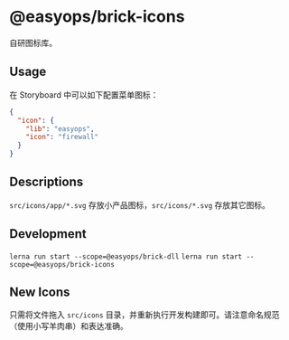 # @easyops/brick-icons

自研图标库。

## Usage

在 Storyboard 中可以如下配置菜单图标：

```json
{
  "icon": {
    "lib": "easyops",
    "icon": "firewall"
  }
}
```

## Descriptions

`src/icons/app/*.svg` 存放小产品图标，`src/icons/*.svg` 存放其它图标。

## Development

`lerna run start --scope=@easyops/brick-dll`
`lerna run start --scope=@easyops/brick-icons`

## New Icons

只需将文件拖入 `src/icons` 目录，并重新执行开发构建即可。请注意命名规范（使用小写羊肉串）和表达准确。
